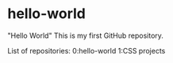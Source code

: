 # hello-world
"Hello World"  This is my first GitHub repository.

List of repositories:
0:hello-world
1:CSS projects
